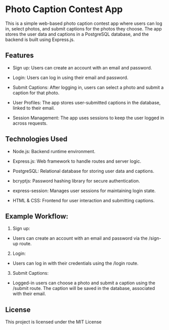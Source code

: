 # Photo Caption Contest App
This is a simple web-based photo caption contest app where users can log in, select photos, and submit captions for the photos they choose. The app stores the user data and captions in a PostgreSQL database, and the backend is built using Express.js.

## Features
* Sign up: Users can create an account with an email and password.

* Login: Users can log in using their email and password.

* Submit Captions: After logging in, users can select a photo and submit a caption for that photo.

* User Profiles: The app stores user-submitted captions in the database, linked to their email.

* Session Management: The app uses sessions to keep the user logged in across requests.

## Technologies Used
* Node.js: Backend runtime environment.

* Express.js: Web framework to handle routes and server logic.

* PostgreSQL: Relational database for storing user data and captions.

* bcryptjs: Password hashing library for secure authentication.

* express-session: Manages user sessions for maintaining login state.

* HTML & CSS: Frontend for user interaction and submitting captions.

## Example Workflow:
1. Sign up:
* Users can create an account with an email and password via the /sign-up route.

2. Login:
* Users can log in with their credentials using the /login route.

3. Submit Captions:
* Logged-in users can choose a photo and submit a caption using the /submit route. The caption will be saved in the database, associated with their email.

## License
This project is licensed under the MIT License 
